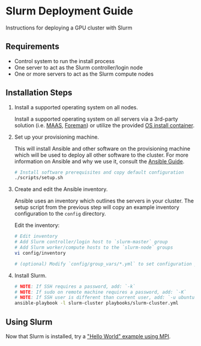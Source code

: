 Slurm Deployment Guide
===

Instructions for deploying a GPU cluster with Slurm

## Requirements

  * Control system to run the install process
  * One server to act as the Slurm controller/login node
  * One or more servers to act as the Slurm compute nodes

## Installation Steps

1. Install a supported operating system on all nodes. 

   Install a supported operating system on all servers via a 3rd-party solution (i.e. [MAAS](https://maas.io/), [Foreman](https://www.theforeman.org/)) or utilize the provided [OS install container](PXE.md).

2. Set up your provisioning machine. 

   This will install Ansible and other software on the provisioning machine which will be used to deploy all other software to the cluster. For more information on Ansible and why we use it, consult the [Ansible Guide](ANSIBLE.md).

   ```sh
   # Install software prerequisites and copy default configuration
   ./scripts/setup.sh
   ```

3. Create and edit the Ansible inventory. 

   Ansible uses an inventory which outlines the servers in your cluster. The setup script from the previous step will copy an example inventory configuration to the `config` directory. 
   
   Edit the inventory: 
   
   ```sh
   # Edit inventory
   # Add Slurm controller/login host to `slurm-master` group
   # Add Slurm worker/compute hosts to the `slurm-node` groups
   vi config/inventory
   
   # (optional) Modify `config/group_vars/*.yml` to set configuration parameters
   ```

4. Install Slurm. 

   ```sh
   # NOTE: If SSH requires a password, add: `-k`
   # NOTE: If sudo on remote machine requires a password, add: `-K`
   # NOTE: If SSH user is different than current user, add: `-u ubuntu`
   ansible-playbook -l slurm-cluster playbooks/slurm-cluster.yml
   ```

## Using Slurm

Now that Slurm is installed, try a ["Hello World" example using MPI](../examples/slurm-mpi-hello/README.md).
